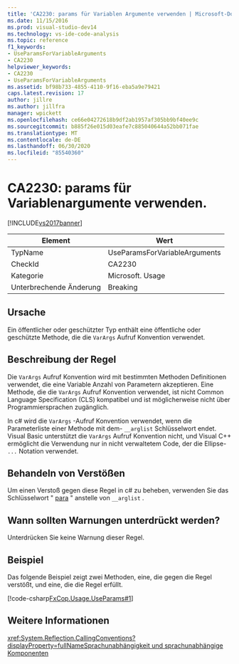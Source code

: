 ```yaml
---
title: 'CA2230: params für Variablen Argumente verwenden | Microsoft-Dokumentation'
ms.date: 11/15/2016
ms.prod: visual-studio-dev14
ms.technology: vs-ide-code-analysis
ms.topic: reference
f1_keywords:
- UseParamsForVariableArguments
- CA2230
helpviewer_keywords:
- CA2230
- UseParamsForVariableArguments
ms.assetid: bf98b733-4855-4110-9f16-eba5a9e79421
caps.latest.revision: 17
author: jillre
ms.author: jillfra
manager: wpickett
ms.openlocfilehash: ce66e04272618b9df2ab1957af305bb9bf40ee9c
ms.sourcegitcommit: b885f26e015d03eafe7c885040644a52bb071fae
ms.translationtype: MT
ms.contentlocale: de-DE
ms.lasthandoff: 06/30/2020
ms.locfileid: "85540360"
---
```

# <a name="ca2230-use-params-for-variable-arguments"></a>CA2230: params für Variablenargumente verwenden.
[!INCLUDE[vs2017banner](../includes/vs2017banner.md)]

|Element|Wert|
|-|-|
|TypName|UseParamsForVariableArguments|
|CheckId|CA2230|
|Kategorie|Microsoft. Usage|
|Unterbrechende Änderung|Breaking|

## <a name="cause"></a>Ursache
 Ein öffentlicher oder geschützter Typ enthält eine öffentliche oder geschützte Methode, die die `VarArgs` Aufruf Konvention verwendet.

## <a name="rule-description"></a>Beschreibung der Regel
 Die `VarArgs` Aufruf Konvention wird mit bestimmten Methoden Definitionen verwendet, die eine Variable Anzahl von Parametern akzeptieren. Eine Methode, die die `VarArgs` Aufruf Konvention verwendet, ist nicht Common Language Specification (CLS) kompatibel und ist möglicherweise nicht über Programmiersprachen zugänglich.

 In c# wird die `VarArgs` -Aufruf Konvention verwendet, wenn die Parameterliste einer Methode mit dem- `__arglist` Schlüsselwort endet. Visual Basic unterstützt die `VarArgs` Aufruf Konvention nicht, und Visual C++ ermöglicht die Verwendung nur in nicht verwaltetem Code, der die Ellipse- `...` Notation verwendet.

## <a name="how-to-fix-violations"></a>Behandeln von Verstößen
 Um einen Verstoß gegen diese Regel in c# zu beheben, verwenden Sie das Schlüsselwort " [para](https://msdn.microsoft.com/library/1690815e-b52b-4967-8380-5780aff08012) " anstelle von `__arglist` .

## <a name="when-to-suppress-warnings"></a>Wann sollten Warnungen unterdrückt werden?
 Unterdrücken Sie keine Warnung dieser Regel.

## <a name="example"></a>Beispiel
 Das folgende Beispiel zeigt zwei Methoden, eine, die gegen die Regel verstößt, und eine, die die Regel erfüllt.

 [!code-csharp[FxCop.Usage.UseParams#1](../snippets/csharp/VS_Snippets_CodeAnalysis/FxCop.Usage.UseParams/cs/FxCop.Usage.UseParams.cs#1)]

## <a name="see-also"></a>Weitere Informationen
 <xref:System.Reflection.CallingConventions?displayProperty=fullName>[Sprachunabhängigkeit und sprachunabhängige Komponenten](https://msdn.microsoft.com/library/4f0b77d0-4844-464f-af73-6e06bedeafc6)
